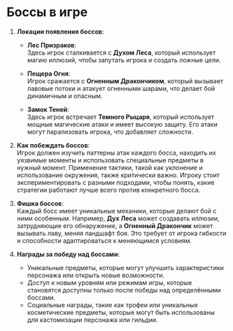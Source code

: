 # Боссы в игре

1. **Локации появления боссов**:

   - **Лес Призраков**:  
     Здесь игрок сталкивается с **Духом Леса**, который использует магию иллюзий, чтобы запутать игрока и создать ложные цели.

   - **Пещера Огня**:  
     Игрок сражается с **Огненным Дракончиком**, который вызывает лавовые потоки и атакует огненными шарами, что делает бой динамичным и опасным.

   - **Замок Теней**:  
     Здесь игрок встречает **Темного Рыцаря**, который использует мощные магические атаки и имеет высокую защиту. Его атаки могут парализовать игрока, что добавляет сложности.

2. **Как побеждать боссов**:  
   Игрок должен изучить паттерны атак каждого босса, находить их уязвимые моменты и использовать специальные предметы в нужный момент. Применение тактики, такой как уклонение и использование окружения, также критически важно. Игроку стоит экспериментировать с разными подходами, чтобы понять, какие стратегии работают лучше всего против конкретного босса.

3. **Фишка боссов**:  
   Каждый босс имеет уникальные механики, которые делают бой с ними особенным. Например, **Дух Леса** может создавать иллюзии, затрудняющие его обнаружение, а **Огненный Дракончик** может вызывать лаву, меняя ландшафт боя. Это требует от игрока гибкости и способности адаптироваться к меняющимся условиям.

4. **Награды за победу над боссами**:
   - Уникальные предметы, которые могут улучшить характеристики персонажа или открыть новые возможности.
   - Доступ к новым уровням или режимам игры, которые становятся доступны только после победы над определёнными боссами.
   - Социальные награды, такие как трофеи или уникальные косметические предметы, которые могут быть использованы для кастомизации персонажа или гильдии.
